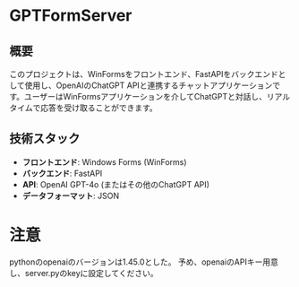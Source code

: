 # GPTFormServer

## 概要

このプロジェクトは、WinFormsをフロントエンド、FastAPIをバックエンドとして使用し、OpenAIのChatGPT APIと連携するチャットアプリケーションです。ユーザーはWinFormsアプリケーションを介してChatGPTと対話し、リアルタイムで応答を受け取ることができます。

## 技術スタック

- **フロントエンド**: Windows Forms (WinForms)
- **バックエンド**: FastAPI
- **API**: OpenAI GPT-4o (またはその他のChatGPT API)
- **データフォーマット**: JSON

# 注意
pythonのopenaiのバージョンは1.45.0とした。
予め、openaiのAPIキー用意し、server.pyのkeyに設定してください。
